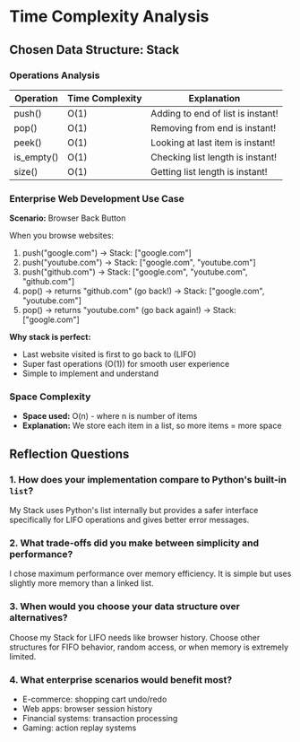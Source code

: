 # Time Complexity Analysis

## Chosen Data Structure: Stack 

### Operations Analysis

| Operation | Time Complexity | Explanation |
|-----------|-----------------|-------------|
| push()    | O(1)            | Adding to end of list is instant! |
| pop()     | O(1)            | Removing from end is instant! |
| peek()    | O(1)            | Looking at last item is instant! |
| is_empty()| O(1)            | Checking list length is instant! |
| size()    | O(1)            | Getting list length is instant! |

### Enterprise Web Development Use Case

**Scenario:** Browser Back Button

When you browse websites:
1. push("google.com") → Stack: ["google.com"]
2. push("youtube.com") → Stack: ["google.com", "youtube.com"]
3. push("github.com") → Stack: ["google.com", "youtube.com", "github.com"]
4. pop() → returns "github.com" (go back!) → Stack: ["google.com", "youtube.com"]
5. pop() → returns "youtube.com" (go back again!) → Stack: ["google.com"]

**Why stack is perfect:** 
- Last website visited is first to go back to (LIFO)
- Super fast operations (O(1)) for smooth user experience
- Simple to implement and understand

### Space Complexity
- **Space used:** O(n) - where n is number of items
- **Explanation:** We store each item in a list, so more items = more space

## Reflection Questions

### 1. How does your implementation compare to Python's built-in `list`?
My Stack uses Python's list internally but provides a safer interface specifically for LIFO operations and gives better error messages.

### 2. What trade-offs did you make between simplicity and performance?
I chose maximum performance over memory efficiency. It is simple but uses slightly more memory than a linked list.

### 3. When would you choose your data structure over alternatives?
Choose my Stack for LIFO needs like browser history. Choose other structures for FIFO behavior, random access, or when memory is extremely limited.

### 4. What enterprise scenarios would benefit most?
- E-commerce: shopping cart undo/redo
- Web apps: browser session history  
- Financial systems: transaction processing
- Gaming: action replay systems